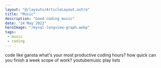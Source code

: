 ```yaml
---
layout: "@/layouts/ArticleLayout.astro"
title: "Music"
description: "Good coding music"
date: "24 May 2022"
heroImage: "/mysql-longview-graph.webp"
tags: 
 - music
 - coding
---
```

code like gansta
what's your most productive coding hours?
how quick can you finish a week scope of work?
youtubemusic play lists
